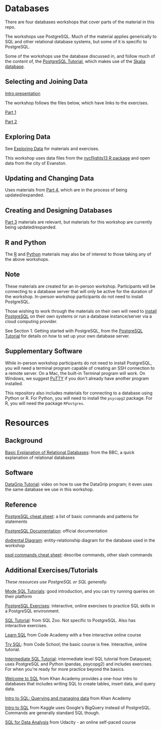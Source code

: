 # Databases

There are four databases workshops that cover parts of the material in this repo.

The workshops use PostgreSQL.  Much of the material applies generically to SQL and other relational database systems, but some of it is specific to PostgreSQL.

Some of the workshops use the database discussed in, and follow much of the content of, the [PostgreSQL Tutorial](http://www.postgresqltutorial.com/), which makes use of the [Skalia database](https://www.jooq.org/sakila).


## Selecting and Joining Data

[Intro presentation](https://gitpitch.com/nuitrcs/databases_workshop/)

The workshop follows the files below, which have links to the exercises.

[Part 1](sql/part1.md)

[Part 2](sql/part2.md)



## Exploring Data

See [Exploring Data](sql/explore.md) for materials and exercises.

This workshop uses data files from the [nycflights13 R package](https://github.com/hadley/nycflights13) and open data from the city of Evanston.

## Updating and Changing Data

Uses materials from [Part 4](sql/part4.md), which are in the process of being updated/expanded.

## Creating and Designing Databases

[Part 3](sql/part3.md) materials are relevant, but materials for this workshop are currently being updated/expanded.  

## R and Python

The [R](/r) and [Python](/python) materials may also be of interest to those taking any of the above workshops.


## Note

These materials are created for an in-person workshop.  Participants will be connecting to a database server that will only be active for the duration of the workshop.  In-person workshop participants do not need to install PostgreSQL.

Those wishing to work through the materials on their own will need to [install PostgreSQL](https://www.postgresql.org/download/) on their own systems or run a database instance/server via a cloud computing provider.  

See Section 1. Getting started with PostgreSQL, from the [PostgreSQL Tutorial](http://www.postgresqltutorial.com/) for details on how to set up your own database server.

## Supplementary Software

While in-person workshop participants do not need to install PostgreSQL, you will need a terminal program capable of creating an SSH connection to a remote server.  On a Mac, the built-in Terminal program will work.  On Windows, we suggest [PuTTY](http://www.putty.org/) if you don't already have another program installed.

This repository also includes materials for connecting to a database using Python or R.  For Python, you will need to install the `psycopg2` package.  For R, you will need the package `RPostgres`.

# Resources

## Background

[Basic Explanation of Relational Databases](http://www.bbc.co.uk/education/guides/ztsvb9q/revision/1): from the BBC, a quick explanation of relational databases

## Software

[DataGrip Tutorial](https://www.youtube.com/watch?v=Xb9K8IAdZNg): video on how to use the DataGrip program; it even uses the same database we use in this workshop.

## Reference

[PostgreSQL cheat sheet](http://www.postgresqltutorial.com/wp-content/uploads/2018/03/PostgreSQL-Cheat-Sheet.pdf): a list of basic commands and patterns for statements

[PostgreSQL Documentation](https://www.postgresql.org/docs/current/static/index.html): official documentation 

[dvdrental Diagram](http://www.postgresqltutorial.com/wp-content/uploads/2018/03/printable-postgresql-sample-database-diagram.pdf): entity-relationship diagram for the database used in the workshop

[psql commands cheat sheet](http://www.postgresonline.com/downloads/special_feature/postgresql83_psql_cheatsheet.pdf): describe commands, other slash commands

## Additional Exercises/Tutorials

_These resources use PostgreSQL or SQL generally._

[Mode SQL Tutorials](https://mode.com/sql-tutorial/): good introduction, and you can try running queries on their platform

[PostgreSQL Exercises](https://pgexercises.com/): interactive, online exercises to practice SQL skills in a PostgreSQL environment.  

[SQL Tutorial](https://sqlzoo.net/): from SQL Zoo.  Not specific to PostgreSQL.  Also has interactive exercises. 

[Learn SQL](https://www.codecademy.com/courses/learn-sql/) from Code Academy with a free interactive online course

[Try SQL](https://www.codeschool.com/courses/try-sql): from Code School; the basic course is free.  Interactive, online tutorial.

[Intermediate SQL Tutorial](https://www.dataquest.io/blog/sql-intermediate/): intermediate level SQL tutorial from Dataquest; uses PostgreSQL and Python (pandas, psycopg2) and includes exercises.  For when you're ready for more practice beyond the basics.

[Welcome to SQL](https://www.khanacademy.org/computing/hour-of-code/hour-of-sql/v/welcome-to-sql) from Khan Academy provides a one-hour intro to databases that includes writing SQL to create tables, insert data, and query data.

[Intro to SQL: Querying and managing data](https://www.khanacademy.org/computing/computer-programming/sql) from Khan Academy

[Intro to SQL](https://www.kaggle.com/learn/intro-to-sql) from Kaggle uses Google's BigQuery instead of PostgreSQL.  Commands are generally standard SQL though.

[SQL for Data Analysis](https://www.udacity.com/course/sql-for-data-analysis--ud198#) from Udacity - an online self-paced course


